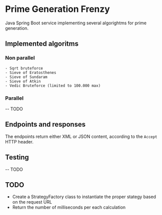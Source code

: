 # Prime Generation Frenzy

Java Spring Boot service implementing several algorightms for prime generation.

## Implemented algoritms

### Non parallel
    - Sqrt bruteforce
    - Sieve of Eratosthenes
    - Sieve of Sundaram
    - Sieve of Atkin
    - Vedic Bruteforce (limited to 100.000 max)

### Parallel

-- TODO

## Endpoints and responses

The endpoints return either XML or JSON content, according to the `Accept` HTTP header.

## Testing

-- TODO

## TODO

- Create a StrategyFactory class to instantiate the proper stategy based on the request URL
- Return the number of milliseconds per each calculation
